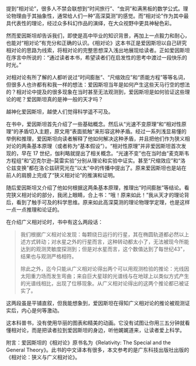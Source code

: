 提到“相对论”，很多人不禁会联想到“时间旅行”、“虫洞”和满黑板的数学公式。理论物理由于其抽象性，通常给人们一种“高深莫测”的感觉。而“相对论”作为其中最具代表性的理论，经过众多科幻作品的演绎，在大众视野中更具神秘色彩。

然而爱因斯坦却告诉我们，即使是高中毕业的知识背景，再加上一点毅力和耐心，也能对“相对论”有充分和正确的认识。《相对论》这本书正是爱因斯坦以自己研究相对论的思路为线索，将相对论的完整思想深入浅出地展现给读者。正如爱因斯坦在序言中所说的：“通过读者本书，希望读者们在启发性的思考中渡过一段快乐的时光。”

对相对论有所了解的人都听说过“时间膨胀”、“尺缩效应”和“质能方程”等等名词，但很多人也许都有和我一样的想法：爱因斯坦当年是如何产生这些天马行空的想法的？相对论中提及的很多现象在当时甚至无法观测到，爱因斯坦是如何验证这些理论的呢？爱因斯坦真的是神一般的天才吗？

越神化爱因斯坦，越使人们觉得科学遥不可及。

在书中，爱因斯坦首先介绍了一些基础概念。然后从“光速不变原理“和“相对性原理“的矛盾切入主题，原文用“表面抵触”来形容这种矛盾。经过一系列浅显易懂的举例和推理，爱因斯坦向读者解释了他如何解决这种矛盾，并且把他们作为狭义相对论的两条基本原理（或者称为“基本假设”）。“相对性原理”并非爱因斯坦首次发现的，早在 17 世纪，伽利略就提出了相关概念。“光速不变”也在当时由“麦克斯韦方程组”和“迈克尔逊–莫雷实验”分别从理论和实验中证实。甚至“尺缩效应”和“洛仑兹变换”都在洛仑兹研究光在“以太”中的传播中提出了。原来爱因斯坦也是站在前人的肩膀上完成了“狭义相对论”的推演和证明。

随后爱因斯坦又介绍了他如何根据这两条基本原理，推理出“时间膨胀”等结论。看完狭义相对论的部分，我闭上眼睛，合上书：“哦！原来如此！”我从天才的理论背后，看到了触手可及的科学思维。原来如此高深莫测的理论物理学定理，也是这样一点一点推理和论证的。

在介绍广义相对论时，书中有这么两段话：

> 我们根据广义相对论发现：每颗绕日运行的行星，其在椭圆轨道都必然以上述方式转动；对水星之外的行星而言，这种转动都太小了，无法被现今所能达到的观测灵敏度探测到；但是对水星而言，这个数值达到了每世纪43"，结果也与观测严格相符。
>
> 除此之外，迄今只能从广义相对论得出两个可以用观测检验的推论：光线因太阳重力场而发生弯曲；来自巨大星球的光谱线与在地球上以类似方式产生的光谱线相比，出现了位移现象。从广义相对论得出的这两个推论都已被证实了。

这两段虽是平铺直叙，但我能想象到，爱因斯坦在得知广义相对论的推论被观测证实后，内心是何等激动。

这本科普书，没有使用华丽的图表和精美的动画。它没有试图让你用三五分钟就看懂相对论，而是把读者拉到爱因斯坦的身边，听他娓娓道来，让读者爱上科学。

附言：爱因斯坦的《相对论》原书名为《Relativity: The Special and the General Theory》。此书的中文译本有很多，本文参考的是广东科技出版社出版的《相对论：狭义与广义相对论》。